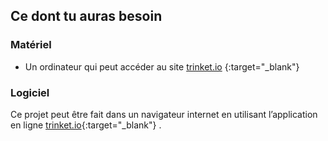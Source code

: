## Ce dont tu auras besoin

### Matériel

+ Un ordinateur qui peut accéder au site [trinket.io](https://trinket.io) {:target="_blank"}

### Logiciel

Ce projet peut être fait dans un navigateur internet en utilisant l’application en ligne [trinket.io](https://trinket.io){:target="_blank"} .